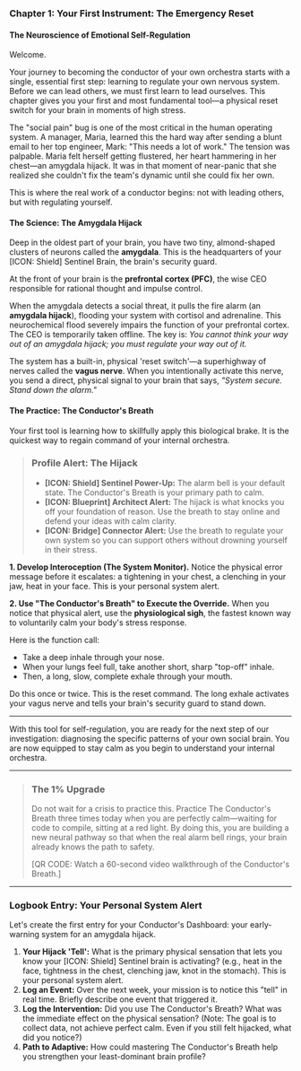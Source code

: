 ### **Chapter 1: Your First Instrument: The Emergency Reset**
#### The Neuroscience of Emotional Self-Regulation

Welcome.

Your journey to becoming the conductor of your own orchestra starts with a single, essential first step: learning to regulate your own nervous system. Before we can lead others, we must first learn to lead ourselves. This chapter gives you your first and most fundamental tool—a physical reset switch for your brain in moments of high stress.

The "social pain" bug is one of the most critical in the human operating system. A manager, Maria, learned this the hard way after sending a blunt email to her top engineer, Mark: "This needs a lot of work." The tension was palpable. Maria felt herself getting flustered, her heart hammering in her chest—an amygdala hijack. It was in that moment of near-panic that she realized she couldn't fix the team's dynamic until she could fix her own.

This is where the real work of a conductor begins: not with leading others, but with regulating yourself.

#### **The Science: The Amygdala Hijack**

Deep in the oldest part of your brain, you have two tiny, almond-shaped clusters of neurons called the **amygdala**. This is the headquarters of your [ICON: Shield] Sentinel Brain, the brain's security guard.

At the front of your brain is the **prefrontal cortex (PFC)**, the wise CEO responsible for rational thought and impulse control.

When the amygdala detects a social threat, it pulls the fire alarm (an **amygdala hijack**), flooding your system with cortisol and adrenaline. This neurochemical flood severely impairs the function of your prefrontal cortex. The CEO is temporarily taken offline. The key is: *You cannot think your way out of an amygdala hijack; you must regulate your way out of it.*

The system has a built-in, physical 'reset switch'—a superhighway of nerves called the **vagus nerve**. When you intentionally activate this nerve, you send a direct, physical signal to your brain that says, *"System secure. Stand down the alarm."*

#### **The Practice: The Conductor's Breath**

Your first tool is learning how to skillfully apply this biological brake. It is the quickest way to regain command of your internal orchestra.

> ### **Profile Alert: The Hijack**
>
> *   **[ICON: Shield] Sentinel Power-Up:** The alarm bell is your default state. The Conductor's Breath is your primary path to calm.
> *   **[ICON: Blueprint] Architect Alert:** The hijack is what knocks you off your foundation of reason. Use the breath to stay online and defend your ideas with calm clarity.
> *   **[ICON: Bridge] Connector Alert:** Use the breath to regulate your own system so you can support others without drowning yourself in their stress.

**1. Develop Interoception (The System Monitor).**
Notice the physical error message before it escalates: a tightening in your chest, a clenching in your jaw, heat in your face. This is your personal system alert.

**2. Use "The Conductor's Breath" to Execute the Override.**
When you notice that physical alert, use the **physiological sigh**, the fastest known way to voluntarily calm your body's stress response.

Here is the function call:
*   Take a deep inhale through your nose.
*   When your lungs feel full, take another short, sharp "top-off" inhale.
*   Then, a long, slow, complete exhale through your mouth.

Do this once or twice. This is the reset command. The long exhale activates your vagus nerve and tells your brain's security guard to stand down.

---

With this tool for self-regulation, you are ready for the next step of our investigation: diagnosing the specific patterns of your own social brain. You are now equipped to stay calm as you begin to understand your internal orchestra.

---

> ### **The 1% Upgrade**
>
> Do not wait for a crisis to practice this. Practice The Conductor's Breath three times today when you are perfectly calm—waiting for code to compile, sitting at a red light. By doing this, you are building a new neural pathway so that when the real alarm bell rings, your brain already knows the path to safety.
>
> [QR CODE: Watch a 60-second video walkthrough of the Conductor's Breath.]

---
### **Logbook Entry: Your Personal System Alert**

Let's create the first entry for your Conductor's Dashboard: your early-warning system for an amygdala hijack.

1.  **Your Hijack 'Tell':** What is the primary physical sensation that lets you know your [ICON: Shield] Sentinel brain is activating? (e.g., heat in the face, tightness in the chest, clenching jaw, knot in the stomach). This is your personal system alert.
2.  **Log an Event:** Over the next week, your mission is to notice this "tell" in real time. Briefly describe one event that triggered it.
3.  **Log the Intervention:** Did you use The Conductor's Breath? What was the immediate effect on the physical sensation? (Note: The goal is to collect data, not achieve perfect calm. Even if you still felt hijacked, what did you notice?)
4.  **Path to Adaptive:** How could mastering The Conductor's Breath help you strengthen your least-dominant brain profile?
      